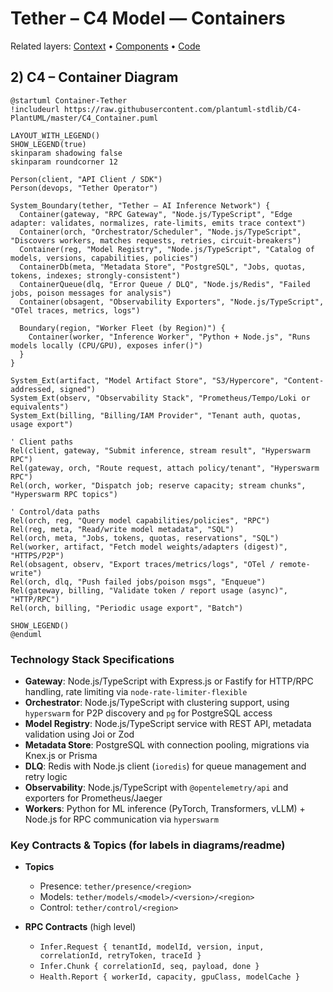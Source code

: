 # Tether – C4 Model — Containers

Related layers: [Context](./c4-context.md) • [Components](./c4-components.md) • [Code](./c4-code.md)

## 2) C4 – Container Diagram

```plantuml
@startuml Container-Tether
!includeurl https://raw.githubusercontent.com/plantuml-stdlib/C4-PlantUML/master/C4_Container.puml

LAYOUT_WITH_LEGEND()
SHOW_LEGEND(true)
skinparam shadowing false
skinparam roundcorner 12

Person(client, "API Client / SDK")
Person(devops, "Tether Operator")

System_Boundary(tether, "Tether – AI Inference Network") {
  Container(gateway, "RPC Gateway", "Node.js/TypeScript", "Edge adapter: validates, normalizes, rate-limits, emits trace context")
  Container(orch, "Orchestrator/Scheduler", "Node.js/TypeScript", "Discovers workers, matches requests, retries, circuit-breakers")
  Container(reg, "Model Registry", "Node.js/TypeScript", "Catalog of models, versions, capabilities, policies")
  ContainerDb(meta, "Metadata Store", "PostgreSQL", "Jobs, quotas, tokens, indexes; strongly-consistent")
  ContainerQueue(dlq, "Error Queue / DLQ", "Node.js/Redis", "Failed jobs, poison messages for analysis")
  Container(obsagent, "Observability Exporters", "Node.js/TypeScript", "OTel traces, metrics, logs")

  Boundary(region, "Worker Fleet (by Region)") {
    Container(worker, "Inference Worker", "Python + Node.js", "Runs models locally (CPU/GPU), exposes infer()")
  }
}

System_Ext(artifact, "Model Artifact Store", "S3/Hypercore", "Content-addressed, signed")
System_Ext(observ, "Observability Stack", "Prometheus/Tempo/Loki or equivalents")
System_Ext(billing, "Billing/IAM Provider", "Tenant auth, quotas, usage export")

' Client paths
Rel(client, gateway, "Submit inference, stream result", "Hyperswarm RPC")
Rel(gateway, orch, "Route request, attach policy/tenant", "Hyperswarm RPC")
Rel(orch, worker, "Dispatch job; reserve capacity; stream chunks", "Hyperswarm RPC topics")

' Control/data paths
Rel(orch, reg, "Query model capabilities/policies", "RPC")
Rel(reg, meta, "Read/write model metadata", "SQL")
Rel(orch, meta, "Jobs, tokens, quotas, reservations", "SQL")
Rel(worker, artifact, "Fetch model weights/adapters (digest)", "HTTPS/P2P")
Rel(obsagent, observ, "Export traces/metrics/logs", "OTel / remote-write")
Rel(orch, dlq, "Push failed jobs/poison msgs", "Enqueue")
Rel(gateway, billing, "Validate token / report usage (async)", "HTTP/RPC")
Rel(orch, billing, "Periodic usage export", "Batch")

SHOW_LEGEND()
@enduml
```

### Technology Stack Specifications

* **Gateway**: Node.js/TypeScript with Express.js or Fastify for HTTP/RPC handling, rate limiting via `node-rate-limiter-flexible`
* **Orchestrator**: Node.js/TypeScript with clustering support, using `hyperswarm` for P2P discovery and `pg` for PostgreSQL access
* **Model Registry**: Node.js/TypeScript service with REST API, metadata validation using Joi or Zod
* **Metadata Store**: PostgreSQL with connection pooling, migrations via Knex.js or Prisma
* **DLQ**: Redis with Node.js client (`ioredis`) for queue management and retry logic
* **Observability**: Node.js/TypeScript with `@opentelemetry/api` and exporters for Prometheus/Jaeger
* **Workers**: Python for ML inference (PyTorch, Transformers, vLLM) + Node.js for RPC communication via `hyperswarm`

### Key Contracts & Topics (for labels in diagrams/readme)

* **Topics**

  * Presence: `tether/presence/<region>`
  * Models: `tether/models/<model>/<version>/<region>`
  * Control: `tether/control/<region>`
* **RPC Contracts** (high level)

  * `Infer.Request { tenantId, modelId, version, input, correlationId, retryToken, traceId }`
  * `Infer.Chunk { correlationId, seq, payload, done }`
  * `Health.Report { workerId, capacity, gpuClass, modelCache }`